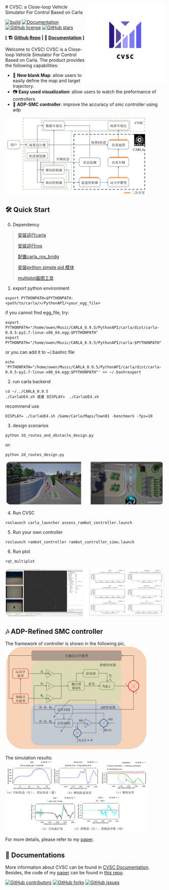 <img align=right width=250px  src="images/logo_transparent.png" />
# CVSC: a Close-loop Vehicle Simulator For Control Based on Carla

[![build](https://img.shields.io/badge/build-passing-brightgreen?style=plastic)](https://github.com/TJ-Work/CVSC/actions)
[![Documentation](https://img.shields.io/badge/docs-passing-blue?style=plastic)](https://docs.google.com/document/d/1gVRUaGxr5uluH6ehMqdeC0KJiINGeDPv/edit#)
[![GitHub license](https://img.shields.io/badge/lisense-MIT-orange?style=plastic)](https://github.com/TJ-Work/CVSC/blob/main/LICENSE.txt)
[![GitHub stars](https://img.shields.io/github/stars/TJ-Work/CVSC?style=plastic)](https://github.com/TJ-Work/CVSC/stargazers)

**[ 🏗 [Github Repo](https://github.com/TJ-Work/CVSC) | 📜 [Documentation](https://tj-work.github.io/CVSC-Simulator/) ]**

Welcome to CVSC! CVSC is a Close-loop Vehicle Simulator For Control Based on Carla. The product provides the following capabilities:

- 🎏 **New blank Map**: allow users to easily define the map and target trajectory.
- 📷 **Easy used visualization**: allow users to watch the preformance of controllers
- 🚀 **ADP-SMC controller**: improve the accuracy of smc controller using adp

<img src="images/cvsc.png" width=450px style="border-radius: 20px;">

## 🛠 Quick Start

0. Dependency

> [安装运行carla](http://carla.org)
>
> [安装运行ros](http://wiki.ros.org)
>
> [配置carla_ros_bridg](https://github.com/carla-simulator/ros-bridge) 
>
> [安装python simple pid 模块](https://github.com/carla-simulator/ros-bridge/tree/master/carla_ackermann_control)
>
> [multiplot画图工具](https://github.com/llove-y/rqt_multiplot_plugin)

1. export python environment

```
export PYTHONPATH=$PYTHONPATH:<path/to/carla/>/PythonAPI/<your_egg_file>
```

if you cannot find egg_file, try:

```
export PYTHONPATH="/home/owen/Music/CARLA_0.9.5/PythonAPI/carla/dist/carla-0.9.5-py2.7-linux-x86_64.egg:$PYTHONPATH"
export PYTHONPATH="/home/owen/Music/CARLA_0.9.5/PythonAPI/carla:$PYTHONPATH"
```

or you can add it to ~/.bashrc file

```
echo 'PYTHONPATH="/home/owen/Music/CARLA_0.9.5/PythonAPI/carla/dist/carla-0.9.5-py2.7-linux-x86_64.egg:$PYTHONPATH"' >> ~/.bashrexport 
```
2. run carla backend

``` 
cd ~/../CARLA_0.9.5  
./CarlaUE4.sh 或者 DISPLAY=  ./CarlaUE4.sh  
```

recommend use

```
DISPLAY= ./CarlaUE4.sh /Game/Carla/Maps/Town01 -benchmark -fps=10
```


3. design scenarios
```
python 3d_routes_and_obstacle_design.py
```
or:
```
python 2d_routes_design.py
```
<img src="images/designer.png" style="border-radius: 20px;">

4. Run CVSC
```
roslaunch carla_launcher assess_rambot_controller.launch
```
5. Run your own controller

```
roslaunch rambot_controller rambot_controller_simu.launch
```
6. Run plot

```
rqt_multiplot
```
<img src="images/effect.png" style="border-radius: 20px;">


## 🎶 ADP-Refined SMC controller
The framework of controller is shown in the following pic,
<img src="images/controller.png" width=450px style="border-radius: 20px;">

The simulation results:
<img src="images/simulation.png" width=450px style="border-radius: 20px;">

For more details, please refer to my [paper](docs/bachelor_thesis.pdf).

## 🏫 Documentations

More information about CVSC can be found in [CVSC Documentation](https://tj-work.github.io/CVSC-Simulator/). 
Besides, the code of my [paper](docs/bachelor_thesis.pdf) can be found in [this repo](https://github.com/TJ-Work/CVSC).


[![GitHub contributors](https://img.shields.io/github/contributors/TJ-Work/CVSC?style=plastic)](https://github.com/TJ-Work/CVSC/graphs/contributors)
[![GitHub forks](https://img.shields.io/github/forks/TJ-Work/CVSC?style=plastic)](https://github.com/TJ-Work/CVSC/network)
[![GitHub issues](https://img.shields.io/github/issues/TJ-Work/CVSC?style=plastic)](https://github.com/TJ-Work/CVSC/issues)


